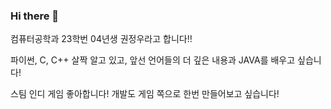 ### Hi there 👋

컴퓨터공학과 23학번 04년생 권정우라고 합니다!!

파이썬, C, C++ 살짝 알고 있고, 앞선 언어들의 더 깊은 내용과 JAVA를 배우고 싶습니다!

스팀 인디 게임 좋아합니다! 개발도 게임 쪽으로 한번 만들어보고 싶습니다!
